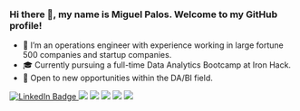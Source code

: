 ### Hi there 👋, my name is Miguel Palos. Welcome to my GitHub profile!


- 🔭 I’m an operations engineer with experience working in large fortune 500 companies and startup companies.
- 🎓 Currently pursuing a full-time Data Analytics Bootcamp at Iron Hack.
- 🔎 Open to new opportunities within the DA/BI field.

<div id="badges">
  <a href="[your-linkedin-URL](https://www.linkedin.com/in/miguelpalospou/)">
    <img src="https://img.shields.io/badge/LinkedIn-blue?style=for-the-badge&logo=linkedin&logoColor=white" alt="LinkedIn Badge"/>
  </a>
 
<img src="{https://img.shields.io/badge/Google%20Analytics-E37400?style=for-the-badge&logo=google%20analytics&logoColor=white}" />
<img src="{https://img.shields.io/badge/Tableau-E97627?style=for-the-badge&logo=Tableau&logoColor=white}" />
<img src="{https://img.shields.io/badge/Google%20Analytics-E37400?style=for-the-badge&logo=google%20analytics&logoColor=white(https://img.shields.io/badge/MySQL-005C84?style=for-the-badge&logo=mysql&logoColor=white}" />
<img src="{https://img.shields.io/badge/Python-FFD43B?style=for-the-badge&logo=python&logoColor=blue}" />
<img src="{[BadgeURLHere](https://img.shields.io/badge/Google%20Analytics-E37400?style=for-the-badge&logo=google%20analytics&logoColor=white](https://img.shields.io/badge/MongoDB-4EA94B?style=for-the-badge&logo=mongodb&logoColor=white)}" />



